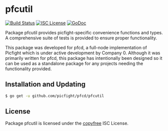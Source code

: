 pfcutil
=======


[![Build Status](http://img.shields.io/travis/picfight/pfcd.svg)](https://travis-ci.org/picfight/pfcd)
[![ISC License](http://img.shields.io/badge/license-ISC-blue.svg)](http://copyfree.org)
[![GoDoc](http://img.shields.io/badge/godoc-reference-blue.svg)](http://godoc.org/github.com/picfight/pfcd/pfcutil)

Package pfcutil provides picfight-specific convenience functions and types.
A comprehensive suite of tests is provided to ensure proper functionality.

This package was developed for pfcd, a full-node implementation of Picfight which
is under active development by Company 0.  Although it was primarily written for
pfcd, this package has intentionally been designed so it can be used as a
standalone package for any projects needing the functionality provided.

## Installation and Updating

```bash
$ go get -u github.com/picfight/pfcd/pfcutil
```

## License

Package pfcutil is licensed under the [copyfree](http://copyfree.org) ISC
License.
